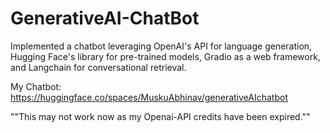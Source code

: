 # GenerativeAI-ChatBot
Implemented a chatbot leveraging OpenAI's API for language generation, Hugging Face's library for pre-trained models, Gradio as a web framework, and Langchain for conversational retrieval.

My Chatbot: https://huggingface.co/spaces/MuskuAbhinav/generativeAIchatbot

""This may not work now as my Openai-API credits have been expired.""
